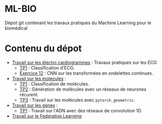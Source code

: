 # ML-BIO
Dépot git contenant les travaux pratiques du Machine Learning pour le biomédical

# Contenu du dépot

- [Travail sur les électro cardiogrammes](ECG) : Travaux pratiques sur les ECG
    - [TP1](ECG/ECG_classification_exercices.ipynb) : Classification d'ECG.
    - [Exercice 12](ECG/exercice-12.ipynb) : CNN sur les transformées en ondelettes continues.
- [Travail sur les molecules](molecules) :
    - [TP1](molecules/1_molecules_representations_etudiants.ipynb) : Classification de molécules.
    - [TP2](molecules/2_Generating_molecules_for_drug_discovery_(kind_of)_etudiant.ipynb) : Génération de molécules avec un réseaux de neurones récurent.
    - [TP3](molecules/2_pytorch_geometric_molecules_problem_etudiants.ipynb) : Travail sur les molécules avec `pytorch_geometric`.
- [Travail sur les gènes](genomics) :
     - [TP1](genomics/classify-tf-binding-etudiants.ipynb) : Travail sur l'ADN avec des réseaux de convolution 1D.
- [Travail sur le Federative Learning](federated-learning):
      
